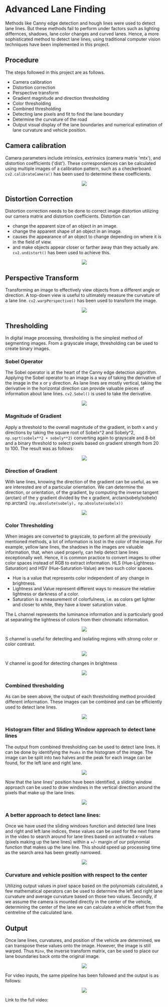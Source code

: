 # Advanced Lane Finding

Methods like Canny edge detection and hough lines were used to detect lane lines. But these methods fail to perform under factors such as lighting differnces, shadows, lane color changes and curved lanes. Hence, a more sophisticated method to detect lane lines, using traditional computer vision techniques have been implemented in this project.

## Procedure
The steps followed in this project are as follows.
- Camera calibration
- Distortion correction
- Perspective transform
- Gradient magnitude and direction thresholding
- Color thresholding
- Combined thresholding
- Detecting lane pixels and fit to find the lane boundary
- Determine the curvature of the road
- Output visual display of the lane boundaries and numerical estimation of lane curvature and vehicle position.

## Camera calibration
Camera parameters include intrinsics, extrinsics (camera matrix 'mtx'), and distortion coefficients ('dist'). These correspondences can be calculated using multiple images of a calibration pattern, such as a checkerboard. `cv2.calibrateCamera()` has been used to determine these coefficients.
<p align="center">
<img src="https://github.com/Badri-R-S/Advanced_Lane_Detection/blob/master/output/camera_calib.jpg"
</p>

## Distortion Correction
Distortion correction needs to be done to correct image distortion utilizing our camera matrix and distortion coefficients. Distortion can 
- change the apparent size of an object in an image.
- change the apparent shape of an object in an image.
- causes the appearance of an object to change depending on where it is in the field of view.
- and make objects appear closer or farther away than they actually are.
`cv2.undistort()` has been used to achieve this.
<p align="center">
<img src="https://github.com/Badri-R-S/Advanced_Lane_Detection/blob/master/output/Undistorted_image.png"
</p>

## Perspective Transform
Transforming an image to effectively view objects from a different angle or direction. A top-down view is useful to ultimately measure the curvature of a lane line. `cv2.warpPerspective()` has been used to transform the image.
<p align="center">
<img src="https://github.com/Badri-R-S/Advanced_Lane_Detection/blob/master/output/Warped.png"
</p>

## Thresholding
In digital image processing, thresholding is the simplest method of segmenting images. From a grayscale image, thresholding can be used to create binary images.

### Sobel Operator 
The Sobel operator is at the heart of the Canny edge detection algorithm. Applying the Sobel operator to an image is a way of taking the derivative of the image in the x or y direction. As lane lines are mostly vertical, taking the derivative in the horizontal direction can provide valuable pieces of information about lane lines. `cv2.Sobel()` is used to take the derivative.
<p align="center">
<img src="https://github.com/Badri-R-S/Advanced_Lane_Detection/blob/master/output/Sobelx.png"
</p>

### Magnitude of Gradient
Apply a threshold to the overall magnitude of the gradient, in both x and y directions by taking the square root of Sobelx^2 and Sobely^2, `np.sqrt(sobelx**2 + sobely**2)` converting again to grayscale and 8-bit and a binary threshold to select pixels based on gradient strength from 20 to 100. The result was as follows:
<p align="center">
<img src="https://github.com/Badri-R-S/Advanced_Lane_Detection/blob/master/output/magnitude_of_gradient.png"
</p>

### Direction of Gradient
With lane lines, knowing the direction of the gradient can be useful, as we are interested are of a particular orientation. We can determine the direction, or orientation, of the gradient, by computing the inverse tangent (arctan) of the y gradient divided by the x gradient, arctan(sobely/sobelx) np.arctan2 `(np.absolute(sobely), np.absolute(sobelx))`
<p align="center">
<img src="https://github.com/Badri-R-S/Advanced_Lane_Detection/blob/master/output/gradient_direction.png"
</p>

### Color Thresholding
When images are converted to grayscale, to perform all the previously mentioned methods, a lot of information is lost in the color of the image. For example, yellow lane lines, the shadows in the images are valuable information, that, when used properly, can help detect lane lines exceptionally well. Hence, it is common practice to convert images to other color spaces instead of RGB to extract information.
HLS (Hue-Lightness-Saturation) and HSV (Hue-Saturation-Value) are two such color spaces.
- Hue is a value that represents color independent of any change in brightness.
- Lightness and Value represent different ways to measure the relative lightness or darkness of a color.
- Saturation is a measurement of colorfulness, i.e. as colors get lighter and closer to white, they have a lower saturation value.

The L channel represents the luminance information and is particularly good at separating the lightness of colors from their chromatic information. 
<p align="center">
<img src="https://github.com/Badri-R-S/Advanced_Lane_Detection/blob/master/output/L_channel.png"
</p>

S channel is useful for detecting and isolating regions with strong color or color contrast.
<p align="center">
<img src="https://github.com/Badri-R-S/Advanced_Lane_Detection/blob/master/output/S_channel.png"
</p>

V channel is good for detecting changes in brightness 
<p align="center">
<img src="https://github.com/Badri-R-S/Advanced_Lane_Detection/blob/master/output/V_channel.png"
</p>

### Combined thresholding
As can be seen above, the output of each thresholding method provided different information. These images can be combined and can be efficiently used to detect lane lines.
<p align="center">
<img src="https://github.com/Badri-R-S/Advanced_Lane_Detection/blob/master/output/Combined_thresholding.png"
</p>

### Histogram filter and Sliding Window approach to detect lane lines
The output from combined thresholding can be used to detect lane lines. It can be done by identifying the `Peaks` in the histogram of the image.
The image can be split into two halves and the peak for each image can be found, for the left lane and right lane.
<p align="center">
<img src="https://github.com/Badri-R-S/Advanced_Lane_Detection/blob/master/output/histogram.png"
</p>

Now that the lane lines' position have been identified, a sliding window approach can be used to draw windows in the vertical direction around the pixels that make up the lane lines.
<p align="center">
<img src="https://github.com/Badri-R-S/Advanced_Lane_Detection/blob/master/output/sliding_window_approach.png"
</p>

### A better approach to detect lane lines:
Once we have used the sliding windows function and detected lane lines and right and left lane indices, these values can be used for the next frame in the video to search around for lane lines based on activated x-values (pixels making up the lane lines) within a +/- margin of our polynomial function that makes up the lane line. This should speed up processing time as the search area has been greatly narrowed.
<p align="center">
<img src="https://github.com/Badri-R-S/Advanced_Lane_Detection/blob/master/output/serch_from_prior.png"
</p>

### Curvature and vehicle position with respect to the center
Utilizing output values in pixel space based on the polynomials calculated, a few mathematical operators can be used to determine the left and right lane curvature and average curvature based on those two values. Secondly, if we assume the camera is mounted directly in the center of the vehicle, determining the center of the lane we can calculate a vehicle offset from the centreline of the calculated lane.

## Output
Once  lane lines, curvatures, and position of the vehicle are determined, we can transpose these values onto the image. However, the image is still warped. Thus  `Minv`, the inverse transform matrix, can be used to place our lane boundaries back onto the original image.
<p align="center">
<img src="https://github.com/Badri-R-S/Advanced_Lane_Detection/blob/master/output/Final.png"
</p>

For video inputs, the same pipeline has been followed and the output is as follows:
<p align="center">
<img src="https://github.com/Badri-R-S/Advanced_Lane_Detection/blob/master/output/video.gif"
</p>

Link to the full video: 
